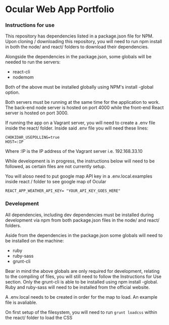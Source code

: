 # Ocular Web App Portfolio
### Instructions for use
This repository has dependencies listed in a package.json file for NPM.
Upon cloning / downloading this repository, you will need to run npm install in both the node/ and react/ folders to download their dependencies.

Alongside the dependencies in the package.json, some globals will be needed to run the servers:
- react-cli
- nodemom

Both of the above must be installed globally using NPM's install -global option.

Both servers must be running at the same time for the application to work. The back-end node server is hosted on port 4000 while the front-end React server is hosted on port 3000.

If running the app on a Vagrant server, you will need to create a .env file inside the react/ folder.
Inside said .env file you will need these lines:
```
CHOKIDAR_USEPOLLING=true
HOST=:IP
```
Where :IP is the IP address of the Vagrant server i.e. 192.168.33.10

While development is in progress, the instructions below will need to be followed, as certain files are not currently setup.

You will aloso need to put google map API key in a .env.local.examples inside react / folder to see google map of Ocular

```
REACT_APP_WEATHER_API_KEY= "YOUR_API_KEY_GOES_HERE"
```

### Development
All dependencies, including dev dependencies must be installed during development via npm from both package.json files in the node/ and react/ folders.

Aside from the dependencies in the package.json some globals will need to be installed on the machine:
- ruby
- ruby-sass
- grunt-cli

Bear in mind the above globals are only required for development, relating to the compiling of files, you will still need to follow the Instructions for Use section. Only the grunt-cli is able to be installed using npm install -global. Ruby and ruby-sass will need to be installed from the official website.

A .env.local needs to be created in order for the map to load. An example file is avaliable.

On first setup of the filesystem, you will need to run `grunt loadcss` within the react/ folder to load the CSS
